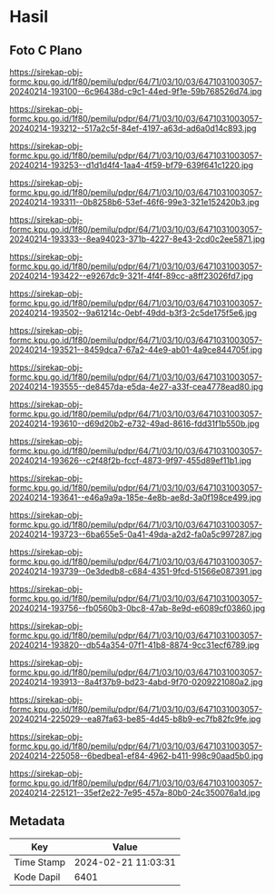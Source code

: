 # Hasil

## Foto C Plano

https://sirekap-obj-formc.kpu.go.id/1f80/pemilu/pdpr/64/71/03/10/03/6471031003057-20240214-193100--6c96438d-c9c1-44ed-9f1e-59b768526d74.jpg

https://sirekap-obj-formc.kpu.go.id/1f80/pemilu/pdpr/64/71/03/10/03/6471031003057-20240214-193212--517a2c5f-84ef-4197-a63d-ad6a0d14c893.jpg

https://sirekap-obj-formc.kpu.go.id/1f80/pemilu/pdpr/64/71/03/10/03/6471031003057-20240214-193253--d1d1d4f4-1aa4-4f59-bf79-639f641c1220.jpg

https://sirekap-obj-formc.kpu.go.id/1f80/pemilu/pdpr/64/71/03/10/03/6471031003057-20240214-193311--0b8258b6-53ef-46f6-99e3-321e152420b3.jpg

https://sirekap-obj-formc.kpu.go.id/1f80/pemilu/pdpr/64/71/03/10/03/6471031003057-20240214-193333--8ea94023-371b-4227-8e43-2cd0c2ee5871.jpg

https://sirekap-obj-formc.kpu.go.id/1f80/pemilu/pdpr/64/71/03/10/03/6471031003057-20240214-193422--e9267dc9-321f-4f4f-89cc-a8ff23026fd7.jpg

https://sirekap-obj-formc.kpu.go.id/1f80/pemilu/pdpr/64/71/03/10/03/6471031003057-20240214-193502--9a61214c-0ebf-49dd-b3f3-2c5de175f5e6.jpg

https://sirekap-obj-formc.kpu.go.id/1f80/pemilu/pdpr/64/71/03/10/03/6471031003057-20240214-193521--8459dca7-67a2-44e9-ab01-4a9ce844705f.jpg

https://sirekap-obj-formc.kpu.go.id/1f80/pemilu/pdpr/64/71/03/10/03/6471031003057-20240214-193555--de8457da-e5da-4e27-a33f-cea4778ead80.jpg

https://sirekap-obj-formc.kpu.go.id/1f80/pemilu/pdpr/64/71/03/10/03/6471031003057-20240214-193610--d69d20b2-e732-49ad-8616-fdd31f1b550b.jpg

https://sirekap-obj-formc.kpu.go.id/1f80/pemilu/pdpr/64/71/03/10/03/6471031003057-20240214-193626--c2f48f2b-fccf-4873-9f97-455d89ef11b1.jpg

https://sirekap-obj-formc.kpu.go.id/1f80/pemilu/pdpr/64/71/03/10/03/6471031003057-20240214-193641--e46a9a9a-185e-4e8b-ae8d-3a0f198ce499.jpg

https://sirekap-obj-formc.kpu.go.id/1f80/pemilu/pdpr/64/71/03/10/03/6471031003057-20240214-193723--6ba655e5-0a41-49da-a2d2-fa0a5c997287.jpg

https://sirekap-obj-formc.kpu.go.id/1f80/pemilu/pdpr/64/71/03/10/03/6471031003057-20240214-193739--0e3dedb8-c684-4351-9fcd-51566e087391.jpg

https://sirekap-obj-formc.kpu.go.id/1f80/pemilu/pdpr/64/71/03/10/03/6471031003057-20240214-193756--fb0560b3-0bc8-47ab-8e9d-e6089cf03860.jpg

https://sirekap-obj-formc.kpu.go.id/1f80/pemilu/pdpr/64/71/03/10/03/6471031003057-20240214-193820--db54a354-07f1-41b8-8874-9cc31ecf6789.jpg

https://sirekap-obj-formc.kpu.go.id/1f80/pemilu/pdpr/64/71/03/10/03/6471031003057-20240214-193913--8a4f37b9-bd23-4abd-9f70-0209221080a2.jpg

https://sirekap-obj-formc.kpu.go.id/1f80/pemilu/pdpr/64/71/03/10/03/6471031003057-20240214-225029--ea87fa63-be85-4d45-b8b9-ec7fb82fc9fe.jpg

https://sirekap-obj-formc.kpu.go.id/1f80/pemilu/pdpr/64/71/03/10/03/6471031003057-20240214-225058--6bedbea1-ef84-4962-b411-998c90aad5b0.jpg

https://sirekap-obj-formc.kpu.go.id/1f80/pemilu/pdpr/64/71/03/10/03/6471031003057-20240214-225121--35ef2e22-7e95-457a-80b0-24c350076a1d.jpg


## Metadata

| Key        | Value               |
| ---------- | ------------------- |
| Time Stamp | 2024-02-21 11:03:31 |
| Kode Dapil | 6401                |



